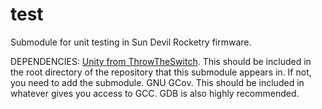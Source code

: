 # test
Submodule for unit testing in Sun Devil Rocketry firmware.

DEPENDENCIES:
[Unity from ThrowTheSwitch](https://github.com/ThrowTheSwitch/Unity/tree/master). This should be included in the root directory of the repository that this submodule appears in. If not, you need to add the submodule.
GNU GCov. This should be included in whatever gives you access to GCC. GDB is also highly recommended.
